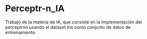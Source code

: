 # Perceptr-n_IA
Trabajo de la materia de IA, que consiste en la Implementación del perceptrón usando el dataset Iris como conjunto de datos de entrenamiento.
